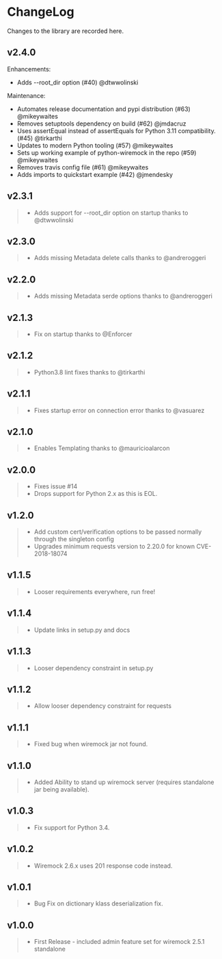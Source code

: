 ChangeLog
=========

Changes to the library are recorded here.

v2.4.0
------

Enhancements:

-   Adds --root\_dir option (\#40) @dtwwolinski

Maintenance:

-   Automates release documentation and pypi distribution (\#63)
    @mikeywaites
-   Removes setuptools dependency on build (\#62) @jmdacruz
-   Uses assertEqual instead of assertEquals for Python 3.11
    compatibility. (\#45) @tirkarthi
-   Updates to modern Python tooling (\#57) @mikeywaites
-   Sets up working example of python-wiremock in the repo (\#59)
    @mikeywaites
-   Removes travis config file (\#61) @mikeywaites
-   Adds imports to quickstart example (\#42) @jmendesky

v2.3.1
------

> -   Adds support for --root\_dir option on startup thanks to
>     @dtwwolinski

v2.3.0
------

> -   Adds missing Metadata delete calls thanks to @andreroggeri

v2.2.0
------

> -   Adds missing Metadata serde options thanks to @andreroggeri

v2.1.3
------

> -   Fix on startup thanks to @Enforcer

v2.1.2
------

> -   Python3.8 lint fixes thanks to @tirkarthi

v2.1.1
------

> -   Fixes startup error on connection error thanks to @vasuarez

v2.1.0
------

> -   Enables Templating thanks to @mauricioalarcon

v2.0.0
------

> -   Fixes issue \#14
> -   Drops support for Python 2.x as this is EOL.

v1.2.0
------

> -   Add custom cert/verification options to be passed normally through
>     the singleton config
> -   Upgrades minimum requests version to 2.20.0 for known
>     CVE-2018-18074

v1.1.5
------

> -   Looser requirements everywhere, run free!

v1.1.4
------

> -   Update links in setup.py and docs

v1.1.3
------

> -   Looser dependency constraint in setup.py

v1.1.2
------

> -   Allow looser dependency constraint for requests

v1.1.1
------

> -   Fixed bug when wiremock jar not found.

v1.1.0
------

> -   Added Ability to stand up wiremock server (requires standalone jar
>     being available).

v1.0.3
------

> -   Fix support for Python 3.4.

v1.0.2
------

> -   Wiremock 2.6.x uses 201 response code instead.

v1.0.1
------

> -   Bug Fix on dictionary klass deserialization fix.

v1.0.0
------

> -   First Release - included admin feature set for wiremock 2.5.1
>     standalone

